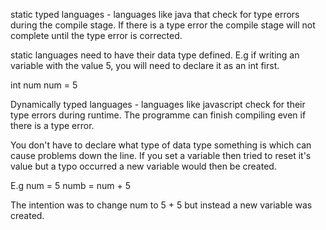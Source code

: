 static typed languages - languages like java that check for type
errors during the compile stage. If there is a type error the compile
stage will not complete until the type error is corrected.

static languages need to have their data type defined. E.g if writing an
variable with the value 5, you will need to declare it as an int first.

int num
num = 5

Dynamically typed languages - languages like javascript check for their
type errors during runtime. The programme can finish compiling even if there
is a type error.

You don't have to declare what type of data type something is which can cause
problems down the line. If you set a variable then tried to reset it's value
but a typo occurred a new variable would then be created.

E.g
num = 5
numb = num + 5

The intention was to change num to 5 + 5 but instead a new variable was created.
